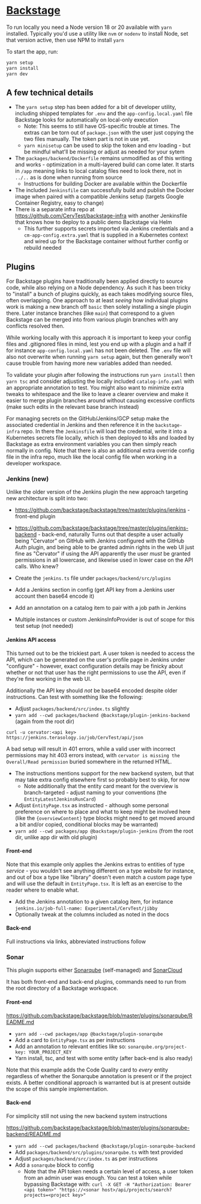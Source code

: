 # [Backstage](https://backstage.io)

To run locally you need a Node version 18 or 20 available with `yarn` installed. Typically you'd use a utility like `nvm` or `nodenv` to install Node, set that version active, then use NPM to install `yarn`

To start the app, run:

```sh
yarn setup
yarn install
yarn dev
```

## A few technical details

* The `yarn setup` step has been added for a bit of developer utility, including shipped templates for `.env` and the `app-config.local.yaml` file Backstage looks for automatically on local-only execution
  * Note: This seems to still have OS-specific trouble at times. The extras can be torn out of `package.json` with the user just copying the two files manually. The token part is not in use yet.
  * `yarn minisetup` can be used to skip the token and env loading - but be mindful what'll be missing or adjust as needed for your sytem
* The `packages/backend/Dockerfile` remains unmodified as of this writing and works - optimization in a multi-layered build can come later. It starts in `/app` meaning links to local catalog files need to look there, not in `../..` as is done when running from source
  * Instructions for building Docker are available within the Dockerfile
* The included `Jenkinsfile` can successfully build and publish the Docker image when paired with a compatible Jenkins setup (targets Google Container Registry, easy to change)
* There is a separate infra repo at https://github.com/CervTest/backstage-infra with another Jenkinsfile that knows how to deploy to a public demo Backstage via Helm
  * This further supports secrets imported via Jenkins credentials and a `cm-app-config.extra.yaml` that is supplied in a Kubernetes context and wired up for the Backstage container without further config or rebuild needed 

## Plugins

For Backstage plugins have traditionally been applied directly to source code, while also relying on a Node dependency. As such it has been tricky to "install" a bunch of plugins quickly, as each takes modifying source files, often overlapping. One approach to at least _seeing_ how individual plugins work is making a new branch off `basic` then solely installing a single plugin there. Later instance branches (like `main`) that correspond to a given Backstage can be merged into from various plugin branches with any conflicts resolved then.

While working locally with this approach it is important to keep your config files and .gitignored files in mind, lest you end up with a plugin and a half if for instance `app-config.local.yaml` has not been deleted. The `.env` file will also not overwrite when running `yarn setup` again, but then generally won't cause trouble from having more new variables added than needed.

To validate your plugin after following the instructions run `yarn install` then `yarn tsc` and consider adjusting the locally included `catalog-info.yaml` with an appropriate annotation to test. You might also want to minimize extra tweaks to whitespace and the like to leave a clearer overview and make it easier to merge plugin branches around without causing excessive conflicts (make such edits in the relevant base branch instead)

For managing secrets on the GitHub/Jenkins/GCP setup make the associated credential in Jenkins and then reference it in the `backstage-infra` repo. In there the `Jenkinsfile` will load the credential, write it into a Kubernetes secrets file locally, which is then deployed to k8s and loaded by Backstage as extra environment variables you can then simply reach normally in config. Note that there is also an additional extra override config file in the infra repo, much like the local config file when working in a developer workspace.

### Jenkins (new)

Unlike the older version of the Jenkins plugin the new approach targeting new architecture is split into two:

* https://github.com/backstage/backstage/tree/master/plugins/jenkins - front-end plugin

* https://github.com/backstage/backstage/tree/master/plugins/jenkins-backend - back-end, naturally
Turns out that despite a user actually being "Cervator" on GitHub with Jenkins configured with the GitHub Auth plugin, and being able to be granted admin rights in the web UI just fine as "Cervator" if using the API apparently the user _must_ be granted permissions in all lowercase, and likewise used in lower case on the API calls. Who knew?
* Create the `jenkins.ts` file under `packages/backend/src/plugins`
* Add a Jenkins section in config (get API key from a Jenkins user account then base64 encode it)
* Add an annotation on a catalog item to pair with a job path in Jenkins
* Multiple instances or custom JenkinsInfoProvider is out of scope for this test setup (not needed)
#### Jenkins API access

This turned out to be the trickiest part. A user token is needed to access the API, which can be generated on the user's profile page in Jenkins under "configure" - however, exact configuration details may be finicky about whether or not that user has the right permissions to use the API, even if they're fine working in the web UI.

Additionally the API key should _not_ be base64 encoded despite older instructions.
Can test with something like the following: 


* Adjust `packages/backend/src/index.ts` slightly
* `yarn add --cwd packages/backend @backstage/plugin-jenkins-backend` (again from the root dir)

`curl -u cervator:<api key> https://jenkins.terasology.io/job/CervTest/api/json`

A bad setup will result in 401 errors, while a valid user with incorrect permissions may hit 403 errors instead, with `cervator is missing the Overall/Read permission` buried somewhere in the returned HTML.

 
* The instructions mentions support for the new backend system, but that may take extra config elsewhere first so probably best to skip, for now
  * Note additionally that the entity card meant for the overview is branch-targeted - adjust naming to your conventions (the `EntityLatestJenkinsRunCard`)
* Adjust `EntityPage.tsx` as instructed - although some personal preference on where to place and what to keep might be involved here (like the `{overviewContent}` type blocks might need to get moved around a bit and/or copied, conditional blocks may be warranted)
* `yarn add --cwd packages/app @backstage/plugin-jenkins` (from the root dir, unlike app dir with old plugin)

#### Front-end

Note that this example only applies the Jenkins extras to entities of type _service_ - you wouldn't see anything different on a type _website_ for instance, and out of box a type like "library" doesn't even match a custom page type and will use the default in `EntityPage.tsx`. It is left as an exercise to the reader where to enable what.

* Add the Jenkins annotation to a given catalog item, for instance `jenkins.io/job-full-name: Experimental/CervTest/jibby`
* Optionally tweak at the columns included as noted in the docs

#### Back-end

Full instructions via links, abbreviated instructions follow

### Sonar

This plugin supports either [Sonarqube](https://www.sonarsource.com/products/sonarqube/) (self-managed) and [SonarCloud](https://www.sonarsource.com/products/sonarcloud/)

It has both front-end and back-end plugins, commands need to run from the root directory of a Backstage workspace.

#### Front-end

https://github.com/backstage/backstage/blob/master/plugins/sonarqube/README.md

* `yarn add --cwd packages/app @backstage/plugin-sonarqube`
* Add a card to `EntityPage.tsx` as per instructions
* Add an annotation to relevant entities like so: `sonarqube.org/project-key: YOUR_PROJECT_KEY`
* Yarn install, tsc, and test with some entity (after back-end is also ready)

Note that this example adds the Code Quality card to _every_ entity regardless of whether the Sonarqube annotation is present or if the project exists. A better conditional approach is warranted but is at present outside the scope of this sample implementation.

#### Back-end

For simplicity still not using the new backend system instructions

https://github.com/backstage/backstage/blob/master/plugins/sonarqube-backend/README.md

* `yarn add --cwd packages/backend @backstage/plugin-sonarqube-backend`
* Add `packages/backend/src/plugins/sonarqube.ts` with text provided
* Adjust `packages/backend/src/index.ts` as per instructions
* Add a `sonarqube` block to config
  * Note that the API token needs a certain level of access, a user token from an admin user was enough. You can test a token while bypassing Backstage with: `curl -X GET -H "Authorization: Bearer <api token>" "https://<sonar host>/api/projects/search?projects=<project key>"`
